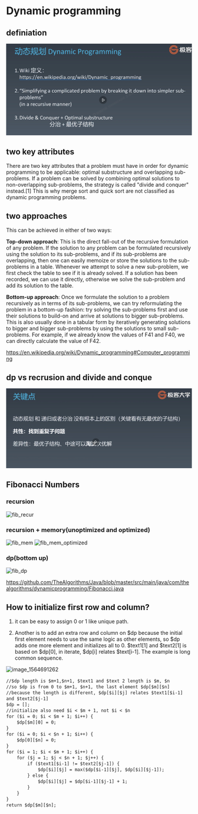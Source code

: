 # Dynamic programming

## definiation

![image](img/dp-defination.png)

## two key attributes

There are two key attributes that a problem must have in order for dynamic programming to be applicable: optimal substructure and overlapping sub-problems. If a problem can be solved by combining optimal solutions to non-overlapping sub-problems, the strategy is called "divide and conquer" instead.[1] This is why merge sort and quick sort are not classified as dynamic programming problems.

## two approaches

This can be achieved in either of two ways:

**Top-down approach**: This is the direct fall-out of the recursive formulation of any problem. If the solution to any problem can be formulated recursively using the solution to its sub-problems, and if its sub-problems are overlapping, then one can easily memoize or store the solutions to the sub-problems in a table. Whenever we attempt to solve a new sub-problem, we first check the table to see if it is already solved. If a solution has been recorded, we can use it directly, otherwise we solve the sub-problem and add its solution to the table.

**Bottom-up approach**: Once we formulate the solution to a problem recursively as in terms of its sub-problems, we can try reformulating the problem in a bottom-up fashion: try solving the sub-problems first and use their solutions to build-on and arrive at solutions to bigger sub-problems. This is also usually done in a tabular form by iteratively generating solutions to bigger and bigger sub-problems by using the solutions to small sub-problems. For example, if we already know the values of F41 and F40, we can directly calculate the value of F42.

https://en.wikipedia.org/wiki/Dynamic_programming#Computer_programming  

## dp vs recrusion and divide and conque

![image](img/dp-vs-recursion-divide-conque.png)

## Fibonacci Numbers

### recursion 

<img width="498" alt="fib_recur" src="https://user-images.githubusercontent.com/1209204/215318553-c353007b-809f-4a16-bfa4-cf9db1187d04.png">

### recursion + memory(unoptimized and optimized)

<img width="521" alt="fib_mem" src="https://user-images.githubusercontent.com/1209204/215318562-63f0e611-f7a4-45f7-ae0c-52a4d58fdf7c.png">
<img width="542" alt="fib_mem_optimized" src="https://user-images.githubusercontent.com/1209204/215318577-2587b1d3-172f-48bc-b4d0-90195ed46b92.png">

### dp(bottom up)

<img width="477" alt="fib_dp" src="https://user-images.githubusercontent.com/1209204/215318592-21b81a47-8c5a-41a7-acbe-165b2e34475b.png">

https://github.com/TheAlgorithms/Java/blob/master/src/main/java/com/thealgorithms/dynamicprogramming/Fibonacci.java  

## How to initialize first row and column? 

1. it can be easy to assign 0 or 1 like unique path. 

2. Another is to add an extra row and column on $dp because the initial first element needs to use the same logic as other elements, so $dp adds one more element and initializes all to 0. $text1[1] and $text2[1] is based on $dp[0], in iterate, $dp[i] relates $text[i-1]. The example is long common sequence.

![image_1564691262](https://user-images.githubusercontent.com/1209204/218236964-e76e201c-d6b6-4fa4-9495-fba9f2f2056d.png)


    //$dp length is $m+1,$n+1, $text1 and $text 2 length is $m, $n
    //so $dp is from 0 to $m+1, $n+1, the last element $dp[$m][$n]
    //because the length is different, $dp[$i][$j] relates $text1[$i-1] and $text2[$j-1]
    $dp = [];
    //initialize also need $i < $m + 1, not $i < $n
    for ($i = 0; $i < $m + 1; $i++) {
        $dp[$m][0] = 0;
    }
    for ($i = 0; $i < $n + 1; $i++) {
        $dp[0][$n] = 0;
    }
    for ($i = 1; $i < $m + 1; $i++) {
        for ($j = 1; $j < $n + 1; $j++) {
            if ($text1[$i-1] != $text2[$j-1]) {
                $dp[$i][$j] = max($dp[$i-1][$j], $dp[$i][$j-1]);
            } else {
                $dp[$i][$j] = $dp[$i-1][$j-1] + 1;
            }
        }
    }
    return $dp[$m][$n];

        

